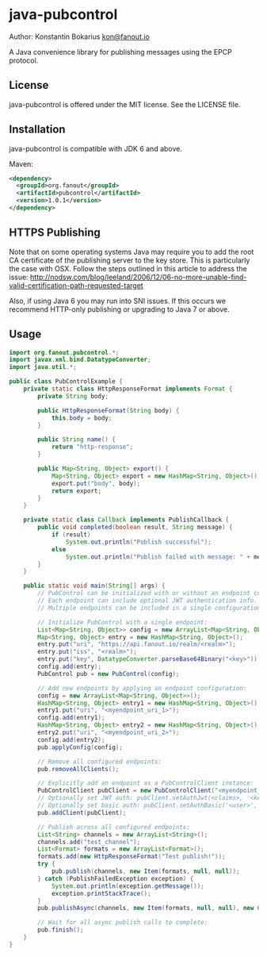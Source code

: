 java-pubcontrol
===============

Author: Konstantin Bokarius <kon@fanout.io>

A Java convenience library for publishing messages using the EPCP protocol.

License
-------

java-pubcontrol is offered under the MIT license. See the LICENSE file.

Installation
------------

java-pubcontrol is compatible with JDK 6 and above.

Maven:

```xml
<dependency>
  <groupId>org.fanout</groupId>
  <artifactId>pubcontrol</artifactId>
  <version>1.0.1</version>
</dependency>
```

HTTPS Publishing
----------------

Note that on some operating systems Java may require you to add the root CA certificate of the publishing server to the key store. This is particularly the case with OSX. Follow the steps outlined in this article to address the issue: http://nodsw.com/blog/leeland/2006/12/06-no-more-unable-find-valid-certification-path-requested-target

Also, if using Java 6 you may run into SNI issues. If this occurs we recommend HTTP-only publishing or upgrading to Java 7 or above.

Usage
-----

```java
import org.fanout.pubcontrol.*;
import javax.xml.bind.DatatypeConverter;
import java.util.*;

public class PubControlExample {
    private static class HttpResponseFormat implements Format {
        private String body;

        public HttpResponseFormat(String body) {
            this.body = body;
        }

        public String name() {
            return "http-response";
        }

        public Map<String, Object> export() {
            Map<String, Object> export = new HashMap<String, Object>();
            export.put("body", body);
            return export;
        }
    }

    private static class Callback implements PublishCallback {
        public void completed(boolean result, String message) {
            if (result)
                System.out.println("Publish successful");
            else
                System.out.println("Publish failed with message: " + message);
        }
    }

    public static void main(String[] args) {
        // PubControl can be initialized with or without an endpoint configuration.
        // Each endpoint can include optional JWT authentication info.
        // Multiple endpoints can be included in a single configuration.

        // Initialize PubControl with a single endpoint:
        List<Map<String, Object>> config = new ArrayList<Map<String, Object>>();
        Map<String, Object> entry = new HashMap<String, Object>();
        entry.put("uri", "https://api.fanout.io/realm/<realm>");
        entry.put("iss", "<realm>");
        entry.put("key", DatatypeConverter.parseBase64Binary("<key>"));
        config.add(entry);
        PubControl pub = new PubControl(config);

        // Add new endpoints by applying an endpoint configuration:
        config = new ArrayList<Map<String, Object>>();
        HashMap<String, Object> entry1 = new HashMap<String, Object>();
        entry1.put("uri", "<myendpoint_uri_1>");
        config.add(entry1);
        HashMap<String, Object> entry2 = new HashMap<String, Object>();
        entry2.put("uri", "<myendpoint_uri_2>");
        config.add(entry2);
        pub.applyConfig(config);

        // Remove all configured endpoints:
        pub.removeAllClients();

        // Explicitly add an endpoint as a PubControlClient instance:
        PubControlClient pubClient = new PubControlClient("<myendpoint_uri");
        // Optionally set JWT auth: pubClient.setAuthJwt(<claims>, '<key>')
        // Optionally set basic auth: pubClient.setAuthBasic('<user>', '<password>')
        pub.addClient(pubClient);

        // Publish across all configured endpoints:
        List<String> channels = new ArrayList<String>();
        channels.add("test_channel");
        List<Format> formats = new ArrayList<Format>();
        formats.add(new HttpResponseFormat("Test publish!"));
        try {
            pub.publish(channels, new Item(formats, null, null));
        } catch (PublishFailedException exception) {
            System.out.println(exception.getMessage());
            exception.printStackTrace();
        }
        pub.publishAsync(channels, new Item(formats, null, null), new Callback());

        // Wait for all async publish calls to complete:
        pub.finish();
    }
}
```
